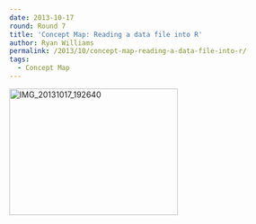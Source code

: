 ```yaml
---
date: 2013-10-17
round: Round 7
title: 'Concept Map: Reading a data file into R'
author: Ryan Williams
permalink: /2013/10/concept-map-reading-a-data-file-into-r/
tags:
  - Concept Map
---
```

[<img class="alignnone size-medium wp-image-4846" alt="IMG_20131017_192640" src="http://files.software-carpentry.org/training-course/2013/10/IMG_20131017_192640-300x225.jpg" width="300" height="225" />][1]

 [1]: http://files.software-carpentry.org/training-course/2013/10/IMG_20131017_192640.jpg
